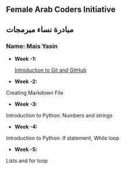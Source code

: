 ## Female Arab Coders Initiative
## مبادرة نساء مبرمجات  

### Name: Mais Yasin

* __Week -1:__

    [Introduction to Git and GitHub](https://github.com/mais2086/udemy-git)

* __Week -2:__

Creating Markdown File

* __Week -3:__

 Introduction to Python: Numbers and strings

* __Week -4:__

Introduction to Python: If statement, While loop

* __Week -5:__

 Lists and for loop


